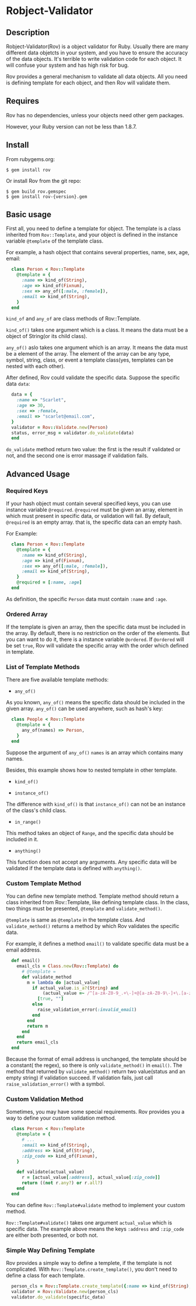 Robject-Validator
=================

## Description
Robject-Validator(Rov) is a object validator for Ruby. Usually there are many
different data objetcts in your system, and you have to ensure the
accuracy of the data objects. It's terrible to write validation code for
each object. It will confuse your system and has high risk for bug.

Rov provides a general mechanism to validate all data objects. All you need is
defining template for each object, and then Rov will validate them.


## Requires
Rov has no dependencies, unless your objects need other gem packages.

However, your Ruby version can not be less than 1.8.7.

## Install
From rubygems.org:

    $ gem install rov

Or install Rov from the git repo:

    $ gem build rov.gemspec
    $ gem install rov-{version}.gem

## Basic usage
First all, you need to define a template for object. The template is a class
inherited from `Rov::Template`, and your object is defined in the instance variable
`@template` of the template class.

For example, a hash object that contains several properties, name, sex, age, email:

```ruby
  class Person < Rov::Template
    @template = {
      :name => kind_of(String),
      :age => kind_of(Fixnum),
      :sex => any_of([:male, :female]),
      :email => kind_of(String),
    }
  end
```

`kind_of` and `any_of` are class methods of Rov::Template.

`kind_of()` takes one argument which is a class. It means the data must be a object
of String(or its child class).

`any_of()` aslo takes one argument which is an array. It means the data must be a
element of the array. The element of the array can be any type, symbol, string,
class, or event a template class(yes, templates can be nested with each other).

After defined, Rov could validate the specific data. Suppose the specific data
`data`:

```ruby
  data = {
    :name => "Scarlet",
    :age => 30,
    :sex => :female,
    :email => "scarlet@email.com",
  }
  validator = Rov::Validate.new(Person)
  status, error_msg = validator.do_validate(data)
  end
```

`do_validate` method return two value: the first is the result if validated or not, and
the second one is error massage if validation fails.

## Advanced Usage

### Required Keys
If your hash object must contain several specified keys, you can use instance variable
`@required`. `@required` must be given an array, element in which must present in
specific data, or validation will fail. By default, `@required` is an empty array. that
is, the specific data can an empty hash.

For Example:

```ruby
  class Person < Rov::Template
    @template = {
      :name => kind_of(String),
      :age => kind_of(Fixnum),
      :sex => any_of([:male, :female]),
      :email => kind_of(String),
    }
    @required = [:name, :age]
  end
```

As definition, the specific `Person` data must contain `:name` and `:age`.


### Ordered Array
If the template is given an array, then the specific data must be included in the array.
By default, there is no restriction on the order of the elements. But you can want to
do it, there is a instance variable `@ordered`. If `@ordered` will be set `true`, Rov
will validate the specific array with the order which defined in template.


### List of Template Methods
There are five available template methods:

+ `any_of()`

As you known, `any_of()` means the specific data should be included in the given
array. `any_of()` can be used anywhere, such as hash's key:

```ruby
  class People < Rov::Template
    @template = {
      any_of(names) => Person,
    }
  end
```

Suppose the argument of `any_of()` `names` is an array which contains many names.

Besides, this example shows how to nested template in other template.

+ `kind_of()`

+ `instance_of()`

The difference with `kind_of()` is that `instance_of()` can not be an instance of
the class's child class.

+ `in_range()`

This method takes an object of `Range`, and the specific data should be included
in it.

+ `anything()`

This function does not accept any arguments. Any specific data will be validated
if the template data is defined with `anything()`.


### Custom Template Method
You can define new template method. Template method should return a class inherited
from Rov::Template, like defining template class. In the class, two things must be
presented, `@template` and `validate_method()`.

`@template` is same as `@template` in the template class. And `validate_method()`
returns a method by which Rov validates the specific data.

For example, it defines a method `email()` to validate specific data must be a
email address.

```ruby
  def email()
    email_cls = Class.new(Rov::Template) do
      # @template =
      def validate_method
        m = lambda do |actual_value|
          if actual_value.is_a?(String) and
              (actual_value =~ /^[a-zA-Z0-9_.+\-]+@[a-zA-Z0-9\-]+\.[a-zA-Z0-9\-.]+$/) == 0
            [true, ""]
          else
            raise_validation_error(:invalid_email)
          end
        end
        return m
      end
    end
    return email_cls
  end
```

Because the format of email address is unchanged, the template should be a constant(
the regex), so there is only `validate_method()` in `email()`. The method that returned
by `validate_method()` return two value(status and an empty string) if validation succeed.
If validation fails, just call `raise_validation_error()` with a symbol.


### Custom Validation Method
Sometimes, you may have some special requirements. Rov provides you a way to define
your custom validation method.

```ruby
  class Person < Rov::Template
    @template = {
      # ...
      :email => kind_of(String),
      :address => kind_of(String),
      :zip_code => kind_of(Fixnum),
    }

    def validate(actual_value)
      r = [actual_value[:address], actual_value[:zip_code]]
      return ((not r.any?) or r.all?)
    end
  end
```

You can define `Rov::Template#validate` method to implement your custom method.

`Rov::Template#validate()` takes one argument `actual_value` which is specific
data. The example above means the keys `:address` and `:zip_code` are either both
presented, or both not.


### Simple Way Defining Template
Rov provides a simple way to define a templete, if the template is not complicated.
With `Rov::Template.create_template()`, you don't need to define a class for each
template.

```ruby
  person_cls = Rov::Template.create_template({:name => kind_of(String), :age => kind_of(Fixnum)})
  validator = Rov::Validate.new(person_cls)
  validator.do_validate(specific_data)
```
